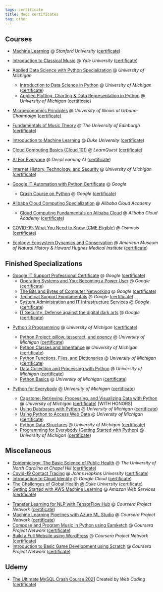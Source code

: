 ```yaml
---
tags: certificate
title: Mooc certificates
tag: other
---
```


<!-- # My MOOC Certificates -->

## Courses
* [Machine Learning](https://www.coursera.org/learn/machine-learning) @ *Stanford University* ([certificate](https://coursera.org/share/39de6ba3aea075f324c531d0a1ae469a))
- [Introduction to Classical Music](https://www.coursera.org/learn/introclassicalmusic) @ *Yale University* ([certificate](https://coursera.org/share/a1b37bb0fb2f07100a5d3c97f4a04835))
- [Applied Data Science with Python Specialization](https://www.coursera.org/specializations/data-science-python) @ *University of Michigan*
  - [Introduction to Data Science in Python](https://www.coursera.org/learn/python-data-analysis) @ *University of Michigan* ([certificate](https://coursera.org/share/9936a845ef182117b2a94c1792386890))
  - [Applied Plotting, Charting & Data Representation in Python](https://www.coursera.org/learn/python-plotting) @ *University of Michigan* ([certificate](https://coursera.org/share/87d3b9318b7dfbfb2a9b97b4db688afa))
- [Microeconomics Principles](https://www.coursera.org/learn/microeconomics) @ *University of Illinois at Urbana-Champaign* ([certificate](https://coursera.org/share/33e600bebdcef627c679373d89b2d891))
- [Fundamentals of Music Theory](https://www.coursera.org/learn/edinburgh-music-theory) @ *The University of Edinburgh* ([certificate](https://coursera.org/share/10830dfb19e41c4325073bcfbc984ea3))
- [Introduction to Machine Learning](https://www.coursera.org/learn/machine-learning-duke) @ *Duke University* ([certificate](https://coursera.org/share/6e2ce84af1b86ca5c182b42f18b2e911))
- [Cloud Computing Basics (Cloud 101)](https://www.coursera.org/learn/cloud-computing-basics) @ *LearnQuest* ([certificate](https://coursera.org/share/208ee6d635109b02f0c97a40c53adcc7))
- [AI For Everyone](https://www.coursera.org/learn/ai-for-everyone) @ *DeepLearning.AI* ([certificate](https://coursera.org/share/311d12263824e14fdcba60e1edf13af5))
- [Internet History, Technology, and Security](https://www.coursera.org/learn/internet-history) @ *University of Michigan* ([certificate](https://coursera.org/share/e8e146c8a148f3e1e04063defe3f8a8c))
- [Google IT Automation with Python Certificate](https://www.coursera.org/professional-certificates/google-it-automation) @ *Google*
  - [Crash Course on Python](https://www.coursera.org/learn/python-crash-course) @ *Google* ([certificate](https://coursera.org/share/b75d9105177c579009c79e8d292579c2))
- [Alibaba Cloud Computing Specialization](https://www.coursera.org/specializations/alibabacloud) @ *Alibaba Cloud Academy*
  - [Cloud Computing Fundamentals on Alibaba Cloud](https://www.coursera.org/learn/alibaba-cloud-computing) @ *Alibaba Cloud Academy* ([certificate](https://coursera.org/share/a61b0b0d3c65600c2e9c7e170a8dfd69))

- [COVID-19: What You Need to Know (CME Eligible)](https://www.coursera.org/learn/covid-19-what-you-need-to-know) @ *Osmosis* ([certificate](https://coursera.org/share/f084c4a41272308f418478ea4d73584d))
- [Ecology: Ecosystem Dynamics and Conservation](https://www.coursera.org/learn/ecology-conservation) @ *American Museum of Natural History & Howard Hughes Medical Institute* ([certificate](https://coursera.org/share/fb9324419ecd2a09c224c79db68f425b))

## Finished Specializations
- [Google IT Support Professional Certificate](https://www.coursera.org/professional-certificates/google-it-support) @ *Google* ([certificate](https://coursera.org/share/790aba9a1e6420cccf2caf9feeea3b98))
  - [Operating Systems and You: Becoming a Power User](https://www.coursera.org/learn/os-power-user) @ *Google* ([certificate](https://coursera.org/share/9412f941d6b46b368977ce01d7c430e2))
  - [The Bits and Bytes of Computer Networking](https://www.coursera.org/learn/computer-networking) @ *Google* ([certificate](https://coursera.org/share/157bf932dbd7971354f37d8280d831ab))
  - [Technical Support Fundamentals](https://www.coursera.org/learn/technical-support-fundamentals) @ *Google* ([certificate](https://coursera.org/share/04e5e347e6008bfc53532cb73daefb89))
  - [System Administration and IT Infrastructure Services](https://www.coursera.org/learn/system-administration-it-infrastructure-services) @ *Google* ([certificate](https://coursera.org/share/d7daffcadad3e3b05444c9ceed487e8c))
  - [IT Security: Defense against the digital dark arts](https://www.coursera.org/learn/it-security) @ *Google* ([certificate](https://coursera.org/share/80051b999738e6f9596dcf847c7b51ea))

* [Python 3 Programming](https://www.coursera.org/specializations/python-3-programming) @ *University of Michigan* ([certificate](https://coursera.org/share/f95d2f2f54e3e916bd73fb30840b4431))
  * [Python Project: pillow, tesseract, and opencv](https://www.coursera.org/learn/python-project) @ *University of Michigan* ([certificate](https://coursera.org/share/d1ad76b6e48b477a5e707e714c193c92))
  * [Python Classes and Inheritance](https://www.coursera.org/learn/python-classes-inheritance) @ *University of Michigan* ([certificate](https://coursera.org/share/5fa90e2fe2d29542d2ed529d88183fc7))
  * [Python Functions, Files, and Dictionaries](https://www.coursera.org/learn/python-functions-files-dictionaries) @ *University of Michigan* ([certificate](https://coursera.org/share/651555f45938a8de4ada484ec17f277b))
  * [Data Collection and Processing with Python](https://www.coursera.org/learn/data-collection-processing-python) @ *University of Michigan* ([certificate](https://coursera.org/share/84949e31c16dc3f606abd7556f50c342))
  * [Python Basics](https://www.coursera.org/learn/python-basics) @ *University of Michigan* ([certificate](https://coursera.org/share/a5840781e0631b41999f46eebe7b9060))
  
* [Python for Everybody](https://www.coursera.org/specializations/python) @ *University of Michigan* ([certificate](https://coursera.org/share/cb1b054cc8f0e87b3f263ebe16ce4d88))
  * [Capstone: Retrieving, Processing, and Visualizing Data with Python](https://www.coursera.org/learn/python-data-visualization) @ *University of Michigan* ([certificate](https://coursera.org/share/f17044483a75bdbdc880c03f642eca89)) [WITH HONORS]
  * [Using Databases with Python](https://www.coursera.org/learn/python-databases) @ *University of Michigan* ([certificate](https://coursera.org/share/4f618959c42581ae50bea5c16e04b657))
  * [Using Python to Access Web Data](https://www.coursera.org/learn/python-network-data) @ *University of Michigan* ([certificate](https://coursera.org/share/a617d43d00c5f6cbe9b36b5e0983bf8e))
  * [Python Data Structures](https://www.coursera.org/learn/python-data) @ *University of Michigan* ([certificate](https://coursera.org/share/3fc86d75e5cb7c9f2bf1ea08912331ec))
  * [Programming for Everybody (Getting Started with Python)](https://www.coursera.org/learn/python) @ *University of Michigan* ([certificate](https://coursera.org/share/60113d1e702b84b4141b2b96ab2af3c9))

## Miscellaneous
- [Epidemiology: The Basic Science of Public Health](https://www.coursera.org/learn/epidemiology) @ *The University of North Carolina at Chapel Hill* ([certificate](https://coursera.org/share/1e7e8dad47a8985afc50440d9e3ea7e0))
- [Covid-19 Contact Tracing](https://www.coursera.org/learn/covid-19-contact-tracing) @ *Johns Hopkins University* ([certificate](https://coursera.org/share/b74f3c330fe72a5acab6dfb80ed946ae))
- [Introduction to Cloud Identity](https://www.coursera.org/learn/cloud-identity) @ *Google Cloud* ([certificate](https://coursera.org/share/36eacd54ba2ba05a1112606d0d50cdb4))
- [The Challenges of Global Health](https://www.coursera.org/learn/global-health) @ *Duke University* ([certificate](https://coursera.org/share/adfd4b664637a71d6d2503dd3ad6e585))
- [Getting Started with AWS Machine Learning](https://www.coursera.org/learn/aws-machine-learning) @ *Amazon Web Services* ([certificate](https://coursera.org/share/e7c872810f7931d0c040504aa7979d58))
* [Transfer Learning for NLP with TensorFlow Hub](https://www.coursera.org/projects/transfer-learning-nlp-tensorflow-hub) @ *Coursera Project Network* ([certificate](https://coursera.org/share/133a64481420d85bf2145ec91d46930f))
* [Machine Learning Pipelines with Azure ML Studio](https://www.coursera.org/projects/azure-machine-learning-studio-pipeline) @ *Coursera Project Network* ([certificate](https://coursera.org/share/2f41f1f62ce3f4bc78ec7fe05dbf5bef))
* [Compose and Program Music in Python using Earsketch](https://www.coursera.org/projects/compose-program-music-in-python-using-earsketch) @ *Coursera Project Network* ([certificate](https://coursera.org/share/858ee2015c639f0efaa9b786777632db))
* [Build a Full Website using WordPress](https://www.coursera.org/projects/build-a-full-website-using-wordpress) @ *Coursera Project Network* ([certificate](https://coursera.org/share/ce8da045072e6a2432fdc5751c1ce536))
* [Introduction to Basic Game Development using Scratch](https://www.coursera.org/projects/introduction-to-basic-game-development-using-scratch) @ *Coursera Project Network* ([certificate](https://coursera.org/share/02b66974cf5e92ba1f632a19105fed73))

## Udemy
  * [The Ultimate MySQL Crash Course 2021](https://www.udemy.com/course/the-ultimate-mysql-crash-course-2021/) Created by *Web Coding* ([certificate](https://www.udemy.com/certificate/UC-1896c5cd-52ee-4e7f-9311-4b85f2af2ba6/))


